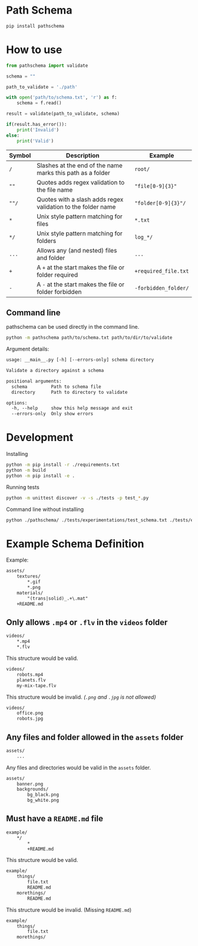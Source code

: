 # Path Schema

```bash
pip install pathschema
```

# How to use

```python
from pathschema import validate

schema = ""

path_to_validate = './path'

with open('path/to/schema.txt', 'r') as f:
	schema = f.read()

result = validate(path_to_validate, schema)

if(result.has_error()):
	print('Invalid')
else:
	print('Valid')
```

|  Symbol | Description  | Example |
|---------|--------------|---------|
| `/` | Slashes at the end of the name marks this path as a folder | `root/` |
| `""` | Quotes adds regex validation to the file name | `"file[0-9]{3}"` |
| `""/` | Quotes with a slash adds regex validation to the folder name | `"folder[0-9]{3}"/` |
| `*` | Unix style pattern matching for files | `*.txt` |
| `*/` | Unix style pattern matching for folders | `log_*/` |
| `...` | Allows any (and nested) files and folder | `...` |
| `+` | A `+` at the start makes the file or folder required | `+required_file.txt` |
| `-` | A `-` at the start makes the file or folder forbidden | `-forbidden_folder/` |

## Command line

pathschema can be used directly in the command line.

```bash
python -m pathschema path/to/schema.txt path/to/dir/to/validate
```

Argument details:
```txt
usage: __main__.py [-h] [--errors-only] schema directory

Validate a directory against a schema

positional arguments:
  schema         Path to schema file
  directory      Path to directory to validate

options:
  -h, --help     show this help message and exit
  --errors-only  Only show errors
```

# Development

Installing
```bash
python -m pip install -r ./requirements.txt
python -m build
python -m pip install -e .
```

Running tests
```bash
python -m unittest discover -v -s ./tests -p test_*.py
```

Command line without installing
```bash
python ./pathschema/ ./tests/experimentations/test_schema.txt ./tests/experimentations/test_directory_ok
```

# Example Schema Definition

Example:
```txt
assets/
	textures/
		*.gif
		*.png
	materials/
		"(trans|solid)_.+\.mat"
	+README.md
```

## Only allows `.mp4` or `.flv` in the `videos` folder
```txt
videos/
	*.mp4
	*.flv
```

This structure would be valid.
```txt
videos/
	robots.mp4
	planets.flv
	my-mix-tape.flv
```

This structure would be invalid. *(`.png` and `.jpg` is not allowed)*
```txt
videos/
	office.png
	robots.jpg
```

## Any files and folder allowed in the `assets` folder
```txt
assets/
	...
```

Any files and directories would be valid in the `assets` folder.
```txt
assets/
	banner.png
	backgrounds/
		bg_black.png
		bg_white.png
```

## Must have a `README.md` file
```txt
example/
	*/
		*
		+README.md
```

This structure would be valid.

```txt
example/
	things/
		file.txt
		README.md
	morethings/
		README.md
```

This structure would be invalid. (Missing `README.md`)

```txt
example/
	things/
		file.txt
	morethings/
```
